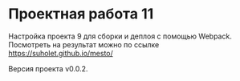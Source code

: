 # Проектная работа 11

Настройка проекта 9 для сборки и деплоя с помощью Webpack.
Посмотреть на результат можно по ссылке https://suholet.github.io/mesto/

Версия проекта v0.0.2.